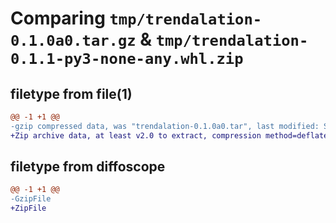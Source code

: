 # Comparing `tmp/trendalation-0.1.0a0.tar.gz` & `tmp/trendalation-0.1.1-py3-none-any.whl.zip`

## filetype from file(1)

```diff
@@ -1 +1 @@
-gzip compressed data, was "trendalation-0.1.0a0.tar", last modified: Sat Jul  8 16:51:41 2023, max compression
+Zip archive data, at least v2.0 to extract, compression method=deflate
```

## filetype from diffoscope

```diff
@@ -1 +1 @@
-GzipFile
+ZipFile
```


